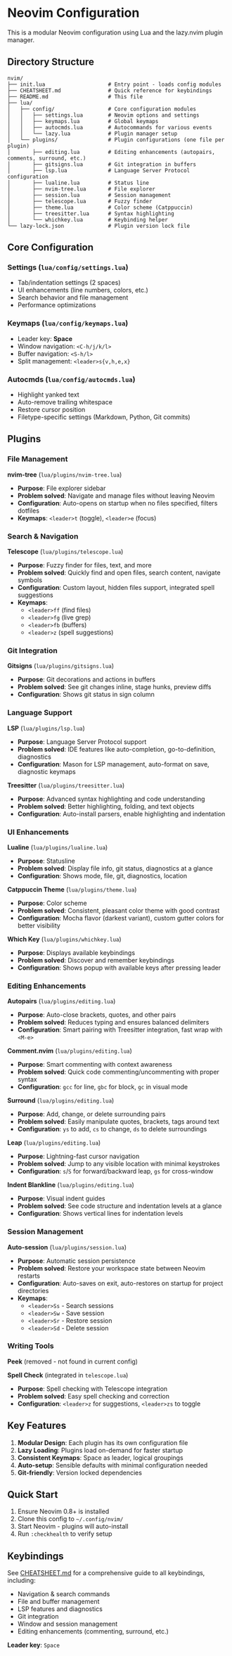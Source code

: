 # Neovim Configuration

This is a modular Neovim configuration using Lua and the lazy.nvim plugin manager.

## Directory Structure

```
nvim/
├── init.lua                    # Entry point - loads config modules
├── CHEATSHEET.md               # Quick reference for keybindings
├── README.md                   # This file
├── lua/
│   ├── config/                 # Core configuration modules
│   │   ├── settings.lua        # Neovim options and settings
│   │   ├── keymaps.lua         # Global keymaps
│   │   ├── autocmds.lua        # Autocommands for various events
│   │   └── lazy.lua            # Plugin manager setup
│   └── plugins/                # Plugin configurations (one file per plugin)
│       ├── editing.lua         # Editing enhancements (autopairs, comments, surround, etc.)
│       ├── gitsigns.lua        # Git integration in buffers
│       ├── lsp.lua             # Language Server Protocol configuration
│       ├── lualine.lua         # Status line
│       ├── nvim-tree.lua       # File explorer
│       ├── session.lua         # Session management
│       ├── telescope.lua       # Fuzzy finder
│       ├── theme.lua           # Color scheme (Catppuccin)
│       ├── treesitter.lua      # Syntax highlighting
│       └── whichkey.lua        # Keybinding helper
└── lazy-lock.json              # Plugin version lock file
```

## Core Configuration

### Settings (`lua/config/settings.lua`)
- Tab/indentation settings (2 spaces)
- UI enhancements (line numbers, colors, etc.)
- Search behavior and file management
- Performance optimizations

### Keymaps (`lua/config/keymaps.lua`)
- Leader key: **Space**
- Window navigation: `<C-h/j/k/l>`
- Buffer navigation: `<S-h/l>`
- Split management: `<leader>s{v,h,e,x}`

### Autocmds (`lua/config/autocmds.lua`)
- Highlight yanked text
- Auto-remove trailing whitespace
- Restore cursor position
- Filetype-specific settings (Markdown, Python, Git commits)

## Plugins

### File Management

**nvim-tree** (`lua/plugins/nvim-tree.lua`)
- **Purpose**: File explorer sidebar
- **Problem solved**: Navigate and manage files without leaving Neovim
- **Configuration**: Auto-opens on startup when no files specified, filters dotfiles
- **Keymaps**: `<leader>t` (toggle), `<leader>e` (focus)

### Search & Navigation

**Telescope** (`lua/plugins/telescope.lua`)
- **Purpose**: Fuzzy finder for files, text, and more
- **Problem solved**: Quickly find and open files, search content, navigate symbols
- **Configuration**: Custom layout, hidden files support, integrated spell suggestions
- **Keymaps**: 
  - `<leader>ff` (find files)
  - `<leader>fg` (live grep)
  - `<leader>fb` (buffers)
  - `<leader>z` (spell suggestions)

### Git Integration

**Gitsigns** (`lua/plugins/gitsigns.lua`)
- **Purpose**: Git decorations and actions in buffers
- **Problem solved**: See git changes inline, stage hunks, preview diffs
- **Configuration**: Shows git status in sign column

### Language Support

**LSP** (`lua/plugins/lsp.lua`)
- **Purpose**: Language Server Protocol support
- **Problem solved**: IDE features like auto-completion, go-to-definition, diagnostics
- **Configuration**: Mason for LSP management, auto-format on save, diagnostic keymaps

**Treesitter** (`lua/plugins/treesitter.lua`)
- **Purpose**: Advanced syntax highlighting and code understanding
- **Problem solved**: Better highlighting, folding, and text objects
- **Configuration**: Auto-install parsers, enable highlighting and indentation

### UI Enhancements

**Lualine** (`lua/plugins/lualine.lua`)
- **Purpose**: Statusline
- **Problem solved**: Display file info, git status, diagnostics at a glance
- **Configuration**: Shows mode, file, git, diagnostics, location

**Catppuccin Theme** (`lua/plugins/theme.lua`)
- **Purpose**: Color scheme
- **Problem solved**: Consistent, pleasant color theme with good contrast
- **Configuration**: Mocha flavor (darkest variant), custom gutter colors for better visibility

**Which Key** (`lua/plugins/whichkey.lua`)
- **Purpose**: Displays available keybindings
- **Problem solved**: Discover and remember keybindings
- **Configuration**: Shows popup with available keys after pressing leader

### Editing Enhancements

**Autopairs** (`lua/plugins/editing.lua`)
- **Purpose**: Auto-close brackets, quotes, and other pairs
- **Problem solved**: Reduces typing and ensures balanced delimiters
- **Configuration**: Smart pairing with Treesitter integration, fast wrap with `<M-e>`

**Comment.nvim** (`lua/plugins/editing.lua`)
- **Purpose**: Smart commenting with context awareness
- **Problem solved**: Quick code commenting/uncommenting with proper syntax
- **Configuration**: `gcc` for line, `gbc` for block, `gc` in visual mode

**Surround** (`lua/plugins/editing.lua`)
- **Purpose**: Add, change, or delete surrounding pairs
- **Problem solved**: Easily manipulate quotes, brackets, tags around text
- **Configuration**: `ys` to add, `cs` to change, `ds` to delete surroundings

**Leap** (`lua/plugins/editing.lua`)
- **Purpose**: Lightning-fast cursor navigation
- **Problem solved**: Jump to any visible location with minimal keystrokes
- **Configuration**: `s`/`S` for forward/backward leap, `gs` for cross-window

**Indent Blankline** (`lua/plugins/editing.lua`)
- **Purpose**: Visual indent guides
- **Problem solved**: See code structure and indentation levels at a glance
- **Configuration**: Shows vertical lines for indentation levels

### Session Management

**Auto-session** (`lua/plugins/session.lua`)
- **Purpose**: Automatic session persistence
- **Problem solved**: Restore your workspace state between Neovim restarts
- **Configuration**: Auto-saves on exit, auto-restores on startup for project directories
- **Keymaps**:
  - `<leader>Ss` - Search sessions
  - `<leader>Sw` - Save session
  - `<leader>Sr` - Restore session
  - `<leader>Sd` - Delete session

### Writing Tools

**Peek** (removed - not found in current config)

**Spell Check** (integrated in `telescope.lua`)
- **Purpose**: Spell checking with Telescope integration
- **Problem solved**: Easy spell checking and correction
- **Configuration**: `<leader>z` for suggestions, `<leader>zs` to toggle

## Key Features

1. **Modular Design**: Each plugin has its own configuration file
2. **Lazy Loading**: Plugins load on-demand for faster startup
3. **Consistent Keymaps**: Space as leader, logical groupings
4. **Auto-setup**: Sensible defaults with minimal configuration needed
5. **Git-friendly**: Version locked dependencies

## Quick Start

1. Ensure Neovim 0.8+ is installed
2. Clone this config to `~/.config/nvim/`
3. Start Neovim - plugins will auto-install
4. Run `:checkhealth` to verify setup

## Keybindings

See [CHEATSHEET.md](CHEATSHEET.md) for a comprehensive guide to all keybindings, including:
- Navigation & search commands
- File and buffer management
- LSP features and diagnostics
- Git integration
- Window and session management
- Editing enhancements (commenting, surround, etc.)

**Leader key**: `Space`